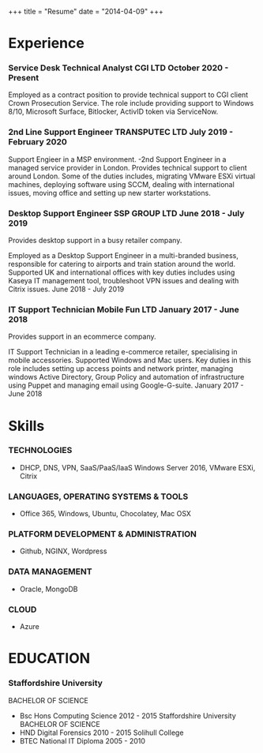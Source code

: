 +++
title = "Resume"
date = "2014-04-09"
+++

# Experience #

### Service Desk Technical Analyst CGI LTD           October 2020 - Present ###

Employed as a contract position to provide technical support to CGI client Crown Prosecution Service. The role include providing support to Windows 8/10, Microsoft Surface, Bitlocker, ActivID token via ServiceNow.

### 2nd Line Support Engineer TRANSPUTEC LTD         July 2019 - February 2020 ###
Support Engieer in a MSP environment. -2nd Support Engineer in a managed service provider in London. Provides technical support to client around London. Some of the duties includes, migrating VMware ESXi virtual machines, deploying software using SCCM, dealing with international issues, moving office and setting up new starter workstations.

### Desktop Support Engineer SSP GROUP LTD           June 2018 - July 2019 ###
Provides desktop support in a busy retailer company.

Employed as a Desktop Support Engineer in a multi-branded business, responsible for catering to airports and train station around the world. Supported UK and international offices with key duties includes using Kaseya IT management tool, troubleshoot VPN issues and dealing with Citrix issues.
June 2018 - July 2019

### IT Support Technician Mobile Fun LTD            January 2017 - June 2018 ###
Provides support in an ecommerce company.

IT Support Technician in a leading e-commerce retailer, specialising in mobile accessories. Supported Windows and Mac users. Key duties in this role includes setting up access points and network printer, managing windows Active Directory, Group Policy and automation of infrastructure using Puppet and managing email using Google-G-suite.
January 2017 - June 2018

# Skills #

### TECHNOLOGIES ###
* DHCP,   DNS,   VPN,   SaaS/PaaS/IaaS   Windows Server 2016,   VMware ESXi,   Citrix

### LANGUAGES, OPERATING SYSTEMS & TOOLS ### 

* Office 365,   Windows,   Ubuntu,   Chocolatey,   Mac OSX
###  PLATFORM DEVELOPMENT & ADMINISTRATION ###
* Github,   NGINX,   Wordpress

###  DATA MANAGEMENT ###
* Oracle,   MongoDB
### CLOUD ###
* Azure

# EDUCATION #

### Staffordshire University ###
BACHELOR OF SCIENCE
* Bsc Hons Computing Science
2012 - 2015
Staffordshire University
BACHELOR OF SCIENCE
* HND Digital Forensics
2010 - 2015
Solihull College
* BTEC National IT Diploma
2005 - 2010
